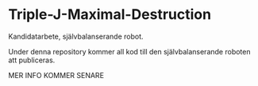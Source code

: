 # Triple-J-Maximal-Destruction

Kandidatarbete, självbalanserande robot.

Under denna repository kommer all kod till den självbalanserande roboten att publiceras.

MER INFO KOMMER SENARE
